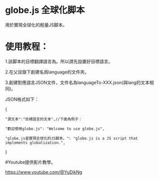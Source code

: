 # globe.js 全球化脚本
用於實現全球化的輕量JS脚本。

# 使用教程：
1.該脚本的目標翻譯語言為<html lang="XXX">。所以請先設置好目標語言。

2.在父目錄下創建名爲language的文件夾。

3.創建對應語言JSON文件，文件名為languageTo-XXX.json(與lang的文本相同)。

JSON格式如下：


{

    "源文本":"目標語言的文本",//下面為例子：
    
    "歡迎使用globe.js": "Welcome to use globe.js",
    
    "globe.js是實現全球化的JS脚本。": "globe.js is a JS script that implements globalization.",
    
}

#Youtube提供影片教學。

https://www.youtube.com/@YuDikNg


